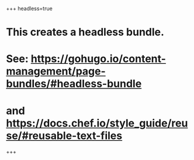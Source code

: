 +++
headless=true

# This creates a headless bundle.
# See: https://gohugo.io/content-management/page-bundles/#headless-bundle
# and https://docs.chef.io/style_guide/reuse/#reusable-text-files
+++
